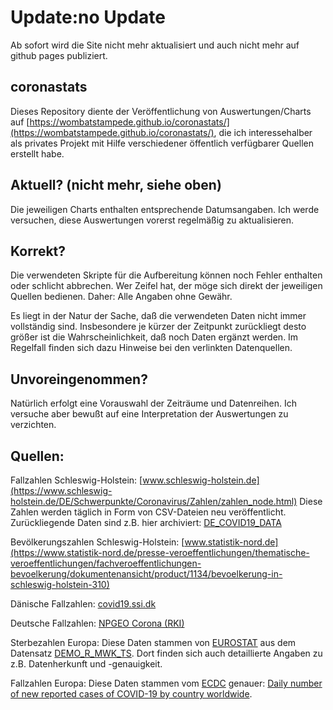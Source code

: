 # Update:no Update
Ab sofort wird die Site nicht mehr aktualisiert und auch nicht mehr auf github pages publiziert.

## coronastats

Dieses Repository diente der Veröffentlichung von Auswertungen/Charts auf [https://wombatstampede.github.io/coronastats/](https://wombatstampede.github.io/coronastats/), die ich interessehalber als privates Projekt mit Hilfe verschiedener öffentlich verfügbarer Quellen erstellt habe.

## Aktuell? (nicht mehr, siehe oben)
Die jeweiligen Charts enthalten entsprechende Datumsangaben.
Ich werde versuchen, diese Auswertungen vorerst regelmäßig zu aktualisieren.

## Korrekt?
Die verwendeten Skripte für die Aufbereitung können noch Fehler enthalten oder schlicht abbrechen. Wer Zeifel hat, der möge sich direkt der jeweiligen Quellen bedienen.
Daher: Alle Angaben ohne Gewähr.

Es liegt in der Natur der Sache, daß die verwendeten Daten nicht immer vollständig sind. Insbesondere je kürzer der Zeitpunkt zurückliegt desto größer ist die Wahrscheinlichkeit, daß noch Daten ergänzt werden.
Im Regelfall finden sich dazu Hinweise bei den verlinkten Datenquellen.

## Unvoreingenommen?
Natürlich erfolgt eine Vorauswahl der Zeiträume und Datenreihen. Ich versuche aber bewußt auf eine Interpretation der Auswertungen zu verzichten.

## Quellen:
Fallzahlen Schleswig-Holstein:
[www.schleswig-holstein.de](https://www.schleswig-holstein.de/DE/Schwerpunkte/Coronavirus/Zahlen/zahlen_node.html)
Diese Zahlen werden täglich in Form von CSV-Dateien neu veröffentlicht. Zurückliegende Daten sind z.B. hier archiviert: [DE_COVID19_DATA](https://github.com/micb25/DE_COVID19_DATA)

Bevölkerungszahlen Schleswig-Holstein:
[www.statistik-nord.de](https://www.statistik-nord.de/presse-veroeffentlichungen/thematische-veroeffentlichungen/fachveroeffentlichungen-bevoelkerung/dokumentenansicht/product/1134/bevoelkerung-in-schleswig-holstein-310)

Dänische Fallzahlen:
[covid19.ssi.dk](https://covid19.ssi.dk/overvagningsdata/download-fil-med-overvaagningdata)

Deutsche Fallzahlen:
[NPGEO Corona (RKI)](https://npgeo-corona-npgeo-de.hub.arcgis.com/datasets/dd4580c810204019a7b8eb3e0b329dd6_0")

Sterbezahlen Europa:
Diese Daten stammen von [EUROSTAT](https://ec.europa.eu/eurostat/) aus dem Datensatz [DEMO_R_MWK_TS](https://ec.europa.eu/eurostat/estat-navtree-portlet-prod/BulkDownloadListing?dir=data&sort=1&sort=2&start=d). Dort finden sich auch detaillierte Angaben zu z.B. Datenherkunft und -genauigkeit.

Fallzahlen Europa:
Diese Daten stammen vom [ECDC](https://www.ecdc.europa.eu) genauer: [Daily number of new reported cases of COVID-19 by country worldwide](https://www.ecdc.europa.eu/en/publications-data/download-todays-data-geographic-distribution-covid-19-cases-worldwide).
